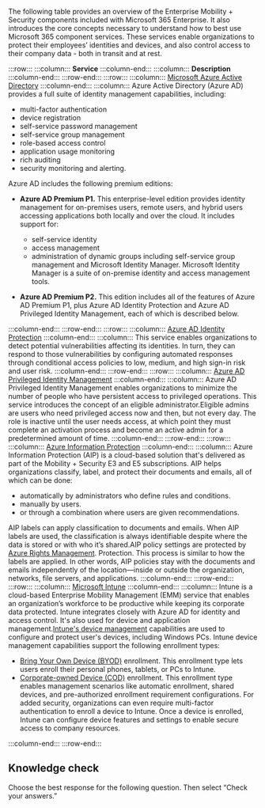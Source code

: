 The following table provides an overview of the Enterprise Mobility + Security components included with Microsoft 365 Enterprise. It also introduces the core concepts necessary to understand how to best use Microsoft 365 component services. These services enable organizations to protect their employees’ identities and devices, and also control access to their company data - both in transit and at rest.

:::row:::
  :::column:::
    **Service**
  :::column-end:::
  :::column:::
    **Description**
  :::column-end:::
:::row-end:::
:::row:::
  :::column:::
    [Microsoft Azure Active Directory](/azure/active-directory/active-directory-whatis?azure-portal=true)
  :::column-end:::
  :::column:::
    Azure Active Directory (Azure AD) provides a full suite of identity management capabilities, including:

 -  multi-factor authentication
 -  device registration
 -  self-service password management
 -  self-service group management
 -  role-based access control
 -  application usage monitoring
 -  rich auditing
 -  security monitoring and alerting.

Azure AD includes the following premium editions:

 -  **Azure AD Premium P1.** This enterprise-level edition provides identity management for on-premises users, remote users, and hybrid users accessing applications both locally and over the cloud. It includes support for:
    
     -  self-service identity
     -  access management
     -  administration of dynamic groups including self-service group management and Microsoft Identity Manager. Microsoft Identity Manager is a suite of on-premise identity and access management tools.
 -  **Azure AD Premium P2.** This edition includes all of the features of Azure AD Premium P1, plus Azure AD Identity Protection and Azure AD Privileged Identity Management, each of which is described below.


  :::column-end:::
:::row-end:::
:::row:::
  :::column:::
    [Azure AD Identity Protection](/azure/active-directory/active-directory-identityprotection?azure-portal=true)
  :::column-end:::
  :::column:::
    This service enables organizations to detect potential vulnerabilities affecting its identities. In turn, they can respond to those vulnerabilities by configuring automated responses through conditional access policies to low, medium, and high sign-in risk and user risk.
  :::column-end:::
:::row-end:::
:::row:::
  :::column:::
    [Azure AD Privileged Identity Management](/azure/active-directory/active-directory-privileged-identity-management-configure?azure-portal=true)
  :::column-end:::
  :::column:::
    Azure AD Privileged Identity Management enables organizations to minimize the number of people who have persistent access to privileged operations. This service introduces the concept of an eligible administrator.Eligible admins are users who need privileged access now and then, but not every day. The role is inactive until the user needs access, at which point they must complete an activation process and become an active admin for a predetermined amount of time.
  :::column-end:::
:::row-end:::
:::row:::
  :::column:::
    [Azure Information Protection](/information-protection/understand-explore/what-is-information-protection?azure-portal=true)
  :::column-end:::
  :::column:::
    Azure Information Protection (AIP) is a cloud-based solution that's delivered as part of the Mobility + Security E3 and E5 subscriptions. AIP helps organizations classify, label, and protect their documents and emails, all of which can be done:

 -  automatically by administrators who define rules and conditions.
 -  manually by users.
 -  or through a combination where users are given recommendations.

AIP labels can apply classification to documents and emails. When AIP labels are used, the classification is always identifiable despite where the data is stored or with who it’s shared.AIP policy settings are protected by [Azure Rights Management](/information-protection/understand-explore/what-is-azure-rms?azure-portal=true). Protection. This process is similar to how the labels are applied. In other words, AIP policies stay with the documents and emails independently of the location—inside or outside the organization, networks, file servers, and applications.
  :::column-end:::
:::row-end:::
:::row:::
  :::column:::
    [Microsoft Intune](https://www.microsoft.com/microsoft-365/enterprise-mobility-security/microsoft-intune?azure-portal=true)
  :::column-end:::
  :::column:::
    Intune is a cloud-based Enterprise Mobility Management (EMM) service that enables an organization’s workforce to be productive while keeping its corporate data protected. Intune integrates closely with Azure AD for identity and access control. It's also used for device and application management.[Intune's device management](/mem/intune/fundamentals/what-is-device-management?azure-portal=true) capabilities are used to configure and protect user's devices, including Windows PCs. Intune device management capabilities support the following enrollment types:

 -  [Bring Your Own Device (BYOD)](/enterprise-mobility-security/solutions/enable-byod?azure-portal=true) enrollment. This enrollment type lets users enroll their personal phones, tablets, or PCs to Intune.
 -  [Corporate-owned Device (COD)](/enterprise-mobility-security/solutions/issue-corp-devices?azure-portal=true) enrollment. This enrollment type enables management scenarios like automatic enrollment, shared devices, and pre-authorized enrollment requirement configurations. For added security, organizations can even require multi-factor authentication to enroll a device to Intune. Once a device is enrolled, Intune can configure device features and settings to enable secure access to company resources.


  :::column-end:::
:::row-end:::


## Knowledge check

Choose the best response for the following question. Then select “Check your answers.”